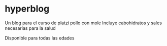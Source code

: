 # hyperblog
Un blog para el curso de platzi
pollo con mole
Incluye cabohidratos y sales necesarias para la salud

Disponible para todas las edades

